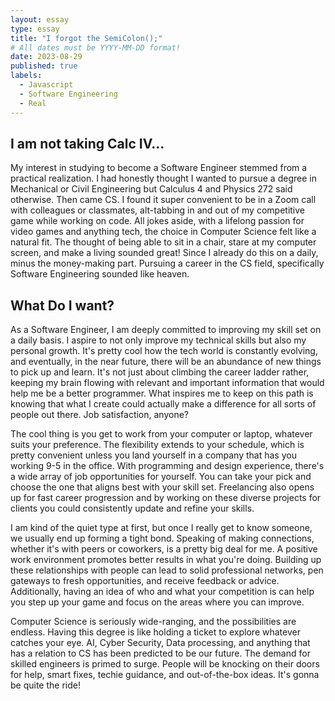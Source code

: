 ```yaml
---
layout: essay
type: essay
title: "I forgot the SemiColon();"
# All dates must be YYYY-MM-DD format!
date: 2023-08-29
published: true
labels:
  - Javascript
  - Software Engineering
  - Real
---
```



## I am not taking Calc IV... 

My interest in studying to become a Software Engineer stemmed from a practical realization. I had honestly thought I wanted to pursue a degree in Mechanical or Civil Engineering but Calculus 4 and Physics 272 said otherwise. Then came CS. I found it super convenient to be in a Zoom call with colleagues or classmates, alt-tabbing in and out of my competitive game while working on code. All jokes aside, with a lifelong passion for video games and anything tech, the choice in Computer Science felt like a natural fit. The thought of being able to sit in a chair, stare at my computer screen, and make a living sounded great! Since I already do this on a daily, minus the money-making part. Pursuing a career in the CS field, specifically Software Engineering sounded like heaven.

## What Do I want? 

As a Software Engineer, I am deeply committed to improving my skill set on a daily basis. I aspire to not only improve my technical skills but also my personal growth. It's pretty cool how the tech world is constantly evolving, and eventually, in the near future, there will be an abundance of new things to pick up and learn. It's not just about climbing the career ladder rather, keeping my brain flowing with relevant and important information that would help me be a better programmer. What inspires me to keep on this path is knowing that what I create could actually make a difference for all sorts of people out there. Job satisfaction, anyone?

The cool thing is you get to work from your computer or laptop, whatever suits your preference. The flexibility extends to your schedule, which is pretty convenient unless you land yourself in a company that has you working 9-5 in the office. With programming and design experience, there's a wide array of job opportunities for yourself. You can take your pick and choose the one that aligns best with your skill set. Freelancing also opens up for fast career progression and by working on these diverse projects for clients you could consistently update and refine your skills.

I am kind of the quiet type at first, but once I really get to know someone, we usually end up forming a tight bond. Speaking of making connections, whether it's with peers or coworkers, is a pretty big deal for me. A positive work environment promotes better results in what you're doing. Building up these relationships with people can lead to solid professional networks, pen gateways to fresh opportunities, and receive feedback or advice. Additionally, having an idea of who and what your competition is can help you step up your game and focus on the areas where you can improve.

Computer Science is seriously wide-ranging, and the possibilities are endless. Having this degree is like holding a ticket to explore whatever catches your eye. AI, Cyber Security, Data processing, and anything that has a relation to CS has been predicted to be our future. The demand for skilled engineers is primed to surge. People will be knocking on their doors for help, smart fixes, techie guidance, and out-of-the-box ideas. It's gonna be quite the ride!
